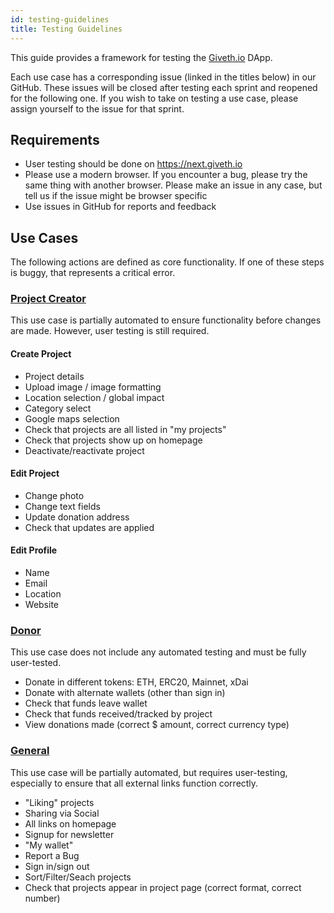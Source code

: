 ```yaml
---
id: testing-guidelines
title: Testing Guidelines
---
```



This guide provides a framework for testing the [Giveth.io](https://giveth.io/) DApp.

Each use case has a corresponding issue (linked in the titles below) in our GitHub. These issues will be closed after testing each sprint and reopened for the following one. If you wish to take on testing a use case, please assign yourself to the issue for that sprint.

## Requirements
* User testing should be done on https://next.giveth.io
* Please use a modern browser. If you encounter a bug, please try the same thing with another browser. Please make an issue in any case, but tell us if the issue might be browser specific
* Use issues in GitHub for reports and feedback

## Use Cases

The following actions are defined as core functionality. If one of these steps is buggy, that represents a critical error.

###  [Project Creator](https://github.com/Giveth/giveth-2/issues/798)

This use case is partially automated to ensure functionality before changes are made. However, user testing is still required.

#### Create Project
* Project details
* Upload image / image formatting
* Location selection / global impact
* Category select
* Google maps selection
* Check that projects are all listed in "my projects"
* Check that projects show up on homepage
* Deactivate/reactivate project

#### Edit Project
* Change photo
* Change text fields
* Update donation address
* Check that updates are applied

#### Edit Profile
* Name
* Email
* Location
* Website

### [Donor](https://github.com/Giveth/giveth-2/issues/799)

This use case does not include any automated testing and must be fully user-tested.

* Donate in different tokens: ETH, ERC20, Mainnet, xDai
* Donate with alternate wallets (other than sign in)
* Check that funds leave wallet
* Check that funds received/tracked by project
* View donations made (correct \$ amount, correct currency type)

### [General](https://github.com/Giveth/giveth-2/issues/800)

This use case will be partially automated, but requires user-testing, especially to ensure that all external links function correctly.

* "Liking" projects
* Sharing via Social
* All links on homepage
* Signup for newsletter
* "My wallet"
* Report a Bug
* Sign in/sign out
* Sort/Filter/Seach projects
* Check that projects appear in project page (correct format, correct number)
